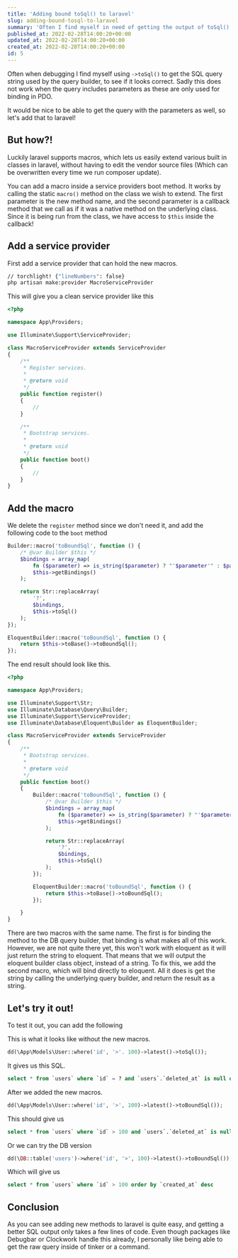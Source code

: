 ```yaml
---
title: 'Adding bound toSql() to laravel'
slug: adding-bound-tosql-to-laravel
summary: 'Often I find myself in need of getting the output of toSql() with the parameters. Here is how to do so in laravel.'
published_at: 2022-02-28T14:00:20+00:00
updated_at: 2022-02-28T14:00:20+00:00
created_at: 2022-02-28T14:00:20+00:00
id: 5
---
```


Often when debugging I find myself using `->toSql()` to get the SQL query string used by the query builder,
to see if it looks correct. Sadly this does not work when the query includes parameters as these are only used for
binding in PDO. 

It would be nice to be able to get the query with the parameters as well, so let's add that to laravel!

## But how?!

Luckily laravel supports macros, which lets us easily extend various built in classes in laravel,
without having to edit the vendor source files (Which can be overwritten every time we run composer update). 

You can add a macro inside a service providers boot method. It works by calling the static `macro()` method 
on the class we wish to extend. The first parameter is the new method name, and the second parameter is
a callback method that we call as if it was a native method on the underlying class. 
Since it is being run from the class, we have access to `$this` inside the callback!

## Add a service provider

First add a service provider that can hold the new macros.

```bash
// torchlight! {"lineNumbers": false}
php artisan make:provider MacroServiceProvider
```

This will give you a clean service provider like this

```php
<?php

namespace App\Providers;

use Illuminate\Support\ServiceProvider;

class MacroServiceProvider extends ServiceProvider
{
    /**
     * Register services.
     *
     * @return void
     */
    public function register()
    {
        //
    }

    /**
     * Bootstrap services.
     *
     * @return void
     */
    public function boot()
    {
        //
    }
}

```

## Add the macro
 
We delete the `register` method since we don't need it, and add the following code to the `boot` method

```php
Builder::macro('toBoundSql', function () {
    /* @var Builder $this */
    $bindings = array_map(
        fn ($parameter) => is_string($parameter) ? "'$parameter'" : $parameter,
        $this->getBindings()
    );

    return Str::replaceArray(
        '?',
        $bindings,
        $this->toSql()
    );
});

EloquentBuilder::macro('toBoundSql', function () {
    return $this->toBase()->toBoundSql();
});
```

The end result should look like this.

```php
<?php

namespace App\Providers;

use Illuminate\Support\Str;
use Illuminate\Database\Query\Builder;
use Illuminate\Support\ServiceProvider;
use Illuminate\Database\Eloquent\Builder as EloquentBuilder;

class MacroServiceProvider extends ServiceProvider
{
    /**
     * Bootstrap services.
     *
     * @return void
     */
    public function boot()
    {
        Builder::macro('toBoundSql', function () {
            /* @var Builder $this */
            $bindings = array_map(
                fn ($parameter) => is_string($parameter) ? "'$parameter'" : $parameter,
                $this->getBindings()
            );

            return Str::replaceArray(
                '?',
                $bindings,
                $this->toSql()
            );
        });

        EloquentBuilder::macro('toBoundSql', function () {
            return $this->toBase()->toBoundSql();
        });

    }
}

```

There are two macros with the same name. 
The first is for binding the method to the DB query builder, that binding is what makes all of this work. 
However, we are not quite there yet, this won't work with eloquent as it will just return the string to eloquent. 
That means that we will output the eloquent builder class object, instead of a string. 
To fix this, we add the second macro, which will bind directly to eloquent. 
All it does is get the string by calling the underlying query builder, and return the result as a string.

## Let's try it out!

To test it out, you can add the following

This is what it looks like without the new macros.

```php
dd(\App\Models\User::where('id', '>'. 100)->latest()->toSql());
```

It gives us this SQL.

```sql
select * from `users` where `id` = ? and `users`.`deleted_at` is null order by `created_at` desc
```

After we added the new macros.

```php
dd(\App\Models\User::where('id', '>', 100)->latest()->toBoundSql());
```

This should give us

```sql
select * from `users` where `id` > 100 and `users`.`deleted_at` is null order by `created_at` desc
```

Or we can try the DB version

```php
dd(\DB::table('users')->where('id', '>', 100)->latest()->toBoundSql());
```

Which will give us

```sql
select * from `users` where `id` > 100 order by `created_at` desc
```

## Conclusion
As you can see adding new methods to laravel is quite easy, and getting a better SQL output only takes
a few lines of code. Even though packages like Debugbar or Clockwork handle this already, 
I personally like being able to get the raw query inside of tinker or a command.

